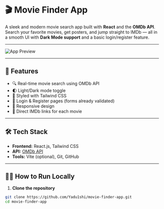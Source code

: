 # 🎬 Movie Finder App

A sleek and modern movie search app built with **React** and the **OMDb API**. Search your favorite movies, get posters, and jump straight to IMDb — all in a smooth UI with **Dark Mode support** and a basic login/register feature.

---

![App Preview](./screenshot.png) <!-- Replace with actual screenshot path if added -->

---

## 🚀 Features

- 🔍 Real-time movie search using OMDb API
- 🌓 Light/Dark mode toggle
- 🎨 Styled with Tailwind CSS
- 🔐 Login & Register pages (forms already validated)
- 📱 Responsive design
- 🔗 Direct IMDb links for each movie

---

## 🛠️ Tech Stack

- **Frontend:** React.js, Tailwind CSS
- **API:** [OMDb API](https://www.omdbapi.com/)
- **Tools:** Vite (optional), Git, GitHub

---

## 🧑‍💻 How to Run Locally

1. **Clone the repository**

```bash
git clone https://github.com/Yadu1shi/movie-finder-app.git
cd movie-finder-app